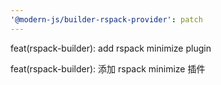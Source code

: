 ```yaml
---
'@modern-js/builder-rspack-provider': patch
---
```


feat(rspack-builder): add rspack minimize plugin

feat(rspack-builder): 添加 rspack minimize 插件

